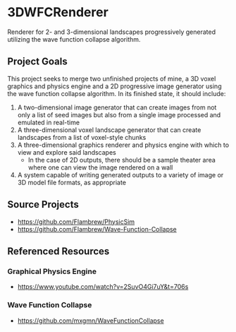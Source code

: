 # 3DWFCRenderer
Renderer for 2- and 3-dimensional landscapes progressively generated utilizing the wave function collapse algorithm.

## Project Goals
This project seeks to merge two unfinished projects of mine, a 3D voxel graphics and physics engine and a 2D progressive image generator using the wave function collapse algorithm.
In its finished state, it should include:
1. A two-dimensional image generator that can create images from not only a list of seed images but also from a single image processed and emulated in real-time
2. A three-dimensional voxel landscape generator that can create landscapes from a list of voxel-style chunks
3. A three-dimensional graphics renderer and physics engine with which to view and explore said landscapes
    - In the case of 2D outputs, there should be a sample theater area where one can view the image rendered on a wall
4. A system capable of writing generated outputs to a variety of image or 3D model file formats, as appropriate

## Source Projects
- https://github.com/Flambrew/PhysicSim
- https://github.com/Flambrew/Wave-Function-Collapse

## Referenced Resources
### Graphical Physics Engine
- https://www.youtube.com/watch?v=2SuvO4Gi7uY&t=706s
### Wave Function Collapse
- https://github.com/mxgmn/WaveFunctionCollapse
